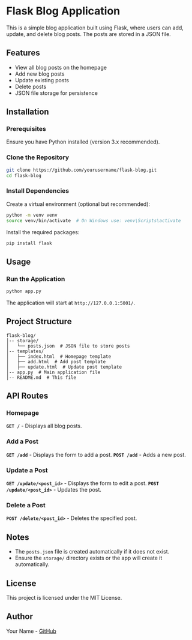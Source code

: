 # Flask Blog Application

This is a simple blog application built using Flask, where users can add, update, and delete blog posts. The posts are stored in a JSON file.

## Features
- View all blog posts on the homepage
- Add new blog posts
- Update existing posts
- Delete posts
- JSON file storage for persistence

## Installation
### Prerequisites
Ensure you have Python installed (version 3.x recommended).

### Clone the Repository
```bash
git clone https://github.com/yourusername/flask-blog.git
cd flask-blog
```

### Install Dependencies
Create a virtual environment (optional but recommended):
```bash
python -m venv venv
source venv/bin/activate  # On Windows use: venv\Scripts\activate
```
Install the required packages:
```bash
pip install flask
```

## Usage
### Run the Application
```bash
python app.py
```
The application will start at `http://127.0.0.1:5001/`.

## Project Structure
```
flask-blog/
│-- storage/
│   └── posts.json  # JSON file to store posts
│-- templates/
│   ├── index.html  # Homepage template
│   ├── add.html  # Add post template
│   ├── update.html  # Update post template
│-- app.py  # Main application file
│-- README.md  # This file
```

## API Routes
### Homepage
**`GET /`** - Displays all blog posts.

### Add a Post
**`GET /add`** - Displays the form to add a post.
**`POST /add`** - Adds a new post.

### Update a Post
**`GET /update/<post_id>`** - Displays the form to edit a post.
**`POST /update/<post_id>`** - Updates the post.

### Delete a Post
**`POST /delete/<post_id>`** - Deletes the specified post.

## Notes
- The `posts.json` file is created automatically if it does not exist.
- Ensure the `storage/` directory exists or the app will create it automatically.

## License
This project is licensed under the MIT License.

## Author
Your Name - [GitHub](https://github.com/yourusername)

